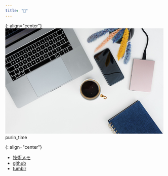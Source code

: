 ```yaml
---
title: "🤍"
---
```


{: align="center"}
![purin_time](./image/AdobeStock_245842470.jpeg)
purin_time

{: align="center"}
* [技術メモ](URL "https://www.caramelcustard.net/")
* [github](URL "https://github.com/purin-time")
* [tumblr](URL "https://lovelyuniquecollector.tumblr.com/")
